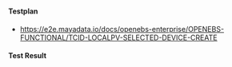 ### 

#### Testplan

- https://e2e.mayadata.io/docs/openebs-enterprise/OPENEBS-FUNCTIONAL/TCID-LOCALPV-SELECTED-DEVICE-CREATE


#### Test Result